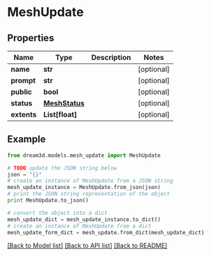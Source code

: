 # MeshUpdate


## Properties
Name | Type | Description | Notes
------------ | ------------- | ------------- | -------------
**name** | **str** |  | [optional] 
**prompt** | **str** |  | [optional] 
**public** | **bool** |  | [optional] 
**status** | [**MeshStatus**](MeshStatus.md) |  | [optional] 
**extents** | **List[float]** |  | [optional] 

## Example

```python
from dream3d.models.mesh_update import MeshUpdate

# TODO update the JSON string below
json = "{}"
# create an instance of MeshUpdate from a JSON string
mesh_update_instance = MeshUpdate.from_json(json)
# print the JSON string representation of the object
print MeshUpdate.to_json()

# convert the object into a dict
mesh_update_dict = mesh_update_instance.to_dict()
# create an instance of MeshUpdate from a dict
mesh_update_form_dict = mesh_update.from_dict(mesh_update_dict)
```
[[Back to Model list]](../README.md#documentation-for-models) [[Back to API list]](../README.md#documentation-for-api-endpoints) [[Back to README]](../README.md)


